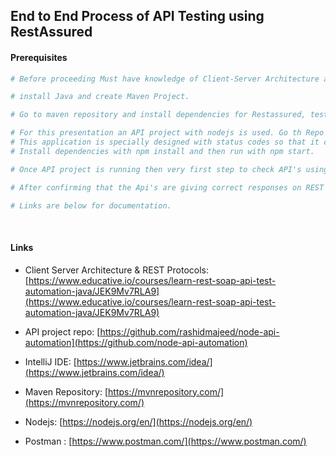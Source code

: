 ## End to End Process of API Testing using RestAssured

#### Prerequisites 

```bash
# Before proceeding Must have knowledge of Client-Server Architecture and how REST/SOAP protocols. 

# install Java and create Maven Project.

# Go to maven repository and install dependencies for Restassured, testNG, schema validator etc...

# For this presentation an API project with nodejs is used. Go th Repo and download it. 
# This application is specially designed with status codes so that it can be helpful.
# Install dependencies with npm install and then run with npm start.

# Once API project is running then very first step to check API's using Postman or insomnia or using any tool.

# After confirming that the Api's are giving correct responses on REST protocols then start automation.

# Links are below for documentation.

```
</br>

#### Links
* Client Server Architecture & REST Protocols: [https://www.educative.io/courses/learn-rest-soap-api-test-automation-java/JEK9Mv7RLA9](https://www.educative.io/courses/learn-rest-soap-api-test-automation-java/JEK9Mv7RLA9)

* API project repo: [https://github.com/rashidmajeed/node-api-automation](https://github.com/node-api-automation)

* IntelliJ IDE: [https://www.jetbrains.com/idea/](https://www.jetbrains.com/idea/)

* Maven Repository: [https://mvnrepository.com/](https://mvnrepository.com/)

* Nodejs: [https://nodejs.org/en/](https://nodejs.org/en/)

* Postman : [https://www.postman.com/](https://www.postman.com/)
